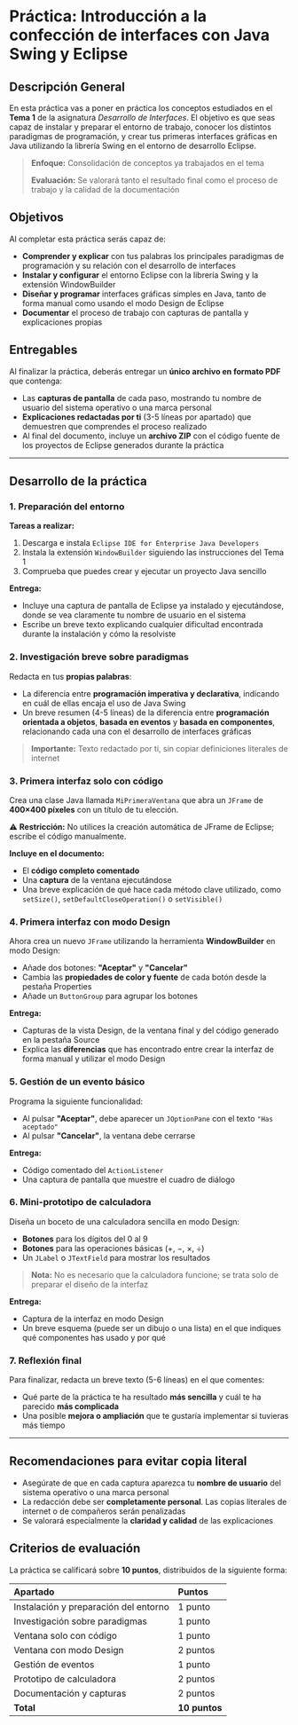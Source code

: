 # Práctica: Introducción a la confección de interfaces con Java Swing y Eclipse

## Descripción General

En esta práctica vas a poner en práctica los conceptos estudiados en el **Tema 1** de la asignatura *Desarrollo de Interfaces*. El objetivo es que seas capaz de instalar y preparar el entorno de trabajo, conocer los distintos paradigmas de programación, y crear tus primeras interfaces gráficas en Java utilizando la librería Swing en el entorno de desarrollo Eclipse.

> **Enfoque:** Consolidación de conceptos ya trabajados en el tema
>
> **Evaluación:** Se valorará tanto el resultado final como el proceso de trabajo y la calidad de la documentación

## Objetivos

Al completar esta práctica serás capaz de:

- **Comprender y explicar** con tus palabras los principales paradigmas de programación y su relación con el desarrollo de interfaces
- **Instalar y configurar** el entorno Eclipse con la librería Swing y la extensión WindowBuilder
- **Diseñar y programar** interfaces gráficas simples en Java, tanto de forma manual como usando el modo Design de Eclipse
- **Documentar** el proceso de trabajo con capturas de pantalla y explicaciones propias


## Entregables

Al finalizar la práctica, deberás entregar un **único archivo en formato PDF** que contenga:

- Las **capturas de pantalla** de cada paso, mostrando tu nombre de usuario del sistema operativo o una marca personal
- **Explicaciones redactadas por ti** (3-5 líneas por apartado) que demuestren que comprendes el proceso realizado
- Al final del documento, incluye un **archivo ZIP** con el código fuente de los proyectos de Eclipse generados durante la práctica

***

## Desarrollo de la práctica

### 1. Preparación del entorno

**Tareas a realizar:**

1. Descarga e instala `Eclipse IDE for Enterprise Java Developers`
2. Instala la extensión `WindowBuilder` siguiendo las instrucciones del Tema 1
3. Comprueba que puedes crear y ejecutar un proyecto Java sencillo

**Entrega:**

- Incluye una captura de pantalla de Eclipse ya instalado y ejecutándose, donde se vea claramente tu nombre de usuario en el sistema
- Escribe un breve texto explicando cualquier dificultad encontrada durante la instalación y cómo la resolviste


### 2. Investigación breve sobre paradigmas

Redacta en tus **propias palabras**:

- La diferencia entre **programación imperativa y declarativa**, indicando en cuál de ellas encaja el uso de Java Swing
- Un breve resumen (4-5 líneas) de la diferencia entre **programación orientada a objetos**, **basada en eventos** y **basada en componentes**, relacionando cada una con el desarrollo de interfaces gráficas

> **Importante:** Texto redactado por ti, sin copiar definiciones literales de internet

### 3. Primera interfaz solo con código

Crea una clase Java llamada `MiPrimeraVentana` que abra un `JFrame` de **400×400 píxeles** con un título de tu elección.

⚠️ **Restricción:** No utilices la creación automática de JFrame de Eclipse; escribe el código manualmente.

**Incluye en el documento:**

- El **código completo comentado**
- Una **captura** de la ventana ejecutándose
- Una breve explicación de qué hace cada método clave utilizado, como `setSize()`, `setDefaultCloseOperation()` o `setVisible()`


### 4. Primera interfaz con modo Design

Ahora crea un nuevo `JFrame` utilizando la herramienta **WindowBuilder** en modo Design:

- Añade dos botones: **"Aceptar"** y **"Cancelar"**
- Cambia las **propiedades de color y fuente** de cada botón desde la pestaña Properties
- Añade un `ButtonGroup` para agrupar los botones

**Entrega:**

- Capturas de la vista Design, de la ventana final y del código generado en la pestaña Source
- Explica las **diferencias** que has encontrado entre crear la interfaz de forma manual y utilizar el modo Design


### 5. Gestión de un evento básico

Programa la siguiente funcionalidad:

- Al pulsar **"Aceptar"**, debe aparecer un `JOptionPane` con el texto `"Has aceptado"`
- Al pulsar **"Cancelar"**, la ventana debe cerrarse

**Entrega:**

- Código comentado del `ActionListener`
- Una captura de pantalla que muestre el cuadro de diálogo


### 6. Mini-prototipo de calculadora

Diseña un boceto de una calculadora sencilla en modo Design:

- **Botones** para los dígitos del 0 al 9
- **Botones** para las operaciones básicas (+, −, ×, ÷)
- Un `JLabel` o `JTextField` para mostrar los resultados

> **Nota:** No es necesario que la calculadora funcione; se trata solo de preparar el diseño de la interfaz

**Entrega:**

- Captura de la interfaz en modo Design
- Un breve esquema (puede ser un dibujo o una lista) en el que indiques qué componentes has usado y por qué


### 7. Reflexión final

Para finalizar, redacta un breve texto (5-6 líneas) en el que comentes:

- Qué parte de la práctica te ha resultado **más sencilla** y cuál te ha parecido **más complicada**
- Una posible **mejora o ampliación** que te gustaría implementar si tuvieras más tiempo

***

## Recomendaciones para evitar copia literal

- Asegúrate de que en cada captura aparezca tu **nombre de usuario** del sistema operativo o una marca personal
- La redacción debe ser **completamente personal**. Las copias literales de internet o de compañeros serán penalizadas
- Se valorará especialmente la **claridad y calidad** de las explicaciones


## Criterios de evaluación

La práctica se calificará sobre **10 puntos**, distribuidos de la siguiente forma:


| Apartado | Puntos |
| :-- | :-- |
| Instalación y preparación del entorno | 1 punto |
| Investigación sobre paradigmas | 1 punto |
| Ventana solo con código | 1 punto |
| Ventana con modo Design | 2 puntos |
| Gestión de eventos | 1 punto |
| Prototipo de calculadora | 2 puntos |
| Documentación y capturas | 2 puntos |
| **Total** | **10 puntos** |
